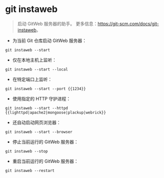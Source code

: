 # git instaweb

> 启动 GitWeb 服务器的助手。
> 更多信息：<https://git-scm.com/docs/git-instaweb>。

- 为当前 Git 仓库启动 GitWeb 服务器：

`git instaweb --start`

- 仅在本地主机上监听：

`git instaweb --start --local`

- 在特定端口上监听：

`git instaweb --start --port {{1234}}`

- 使用指定的 HTTP 守护进程：

`git instaweb --start --httpd {{lighttpd|apache2|mongoose|plackup|webrick}}`

- 还自动启动网页浏览器：

`git instaweb --start --browser`

- 停止当前运行的 GitWeb 服务器：

`git instaweb --stop`

- 重启当前运行的 GitWeb 服务器：

`git instaweb --restart`
